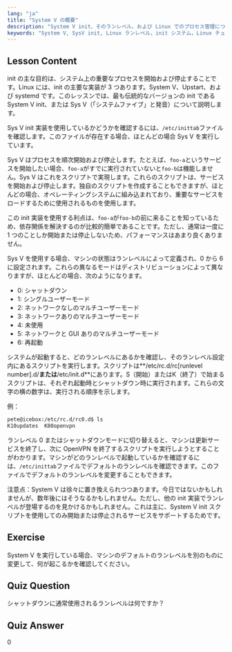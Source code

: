 ```yaml
---
lang: "ja"
title: "System V の概要"
description: "System V init、そのランレベル、および Linux でのプロセス管理について学びます。初心者および中級ユーザー向けの SysV の基本を理解します。"
keywords: "System V, SysV init, Linux ランレベル，init システム，Linux チュートリアル，初心者ガイド，プロセス管理"
---
```


## Lesson Content

init の主な目的は、システム上の重要なプロセスを開始および停止することです。Linux には、init の主要な実装が 3 つあります。System V、Upstart、および systemd です。このレッスンでは、最も伝統的なバージョンの init である System V init、または Sys V（「システムファイブ」と発音）について説明します。

Sys V init 実装を使用しているかどうかを確認するには、`/etc/inittab`ファイルを確認します。このファイルが存在する場合、ほとんどの場合 Sys V を実行しています。

Sys V はプロセスを順次開始および停止します。たとえば、`foo-a`というサービスを開始したい場合、`foo-a`がすでに実行されていないと`foo-b`は機能しません。Sys V はこれをスクリプトで実現します。これらのスクリプトは、サービスを開始および停止します。独自のスクリプトを作成することもできますが、ほとんどの場合、オペレーティングシステムに組み込まれており、重要なサービスをロードするために使用されるものを使用します。

この init 実装を使用する利点は、`foo-a`が`foo-b`の前に来ることを知っているため、依存関係を解決するのが比較的簡単であることです。ただし、通常は一度に 1 つのことしか開始または停止しないため、パフォーマンスはあまり良くありません。

Sys V を使用する場合、マシンの状態はランレベルによって定義され、0 から 6 に設定されます。これらの異なるモードはディストリビューションによって異なりますが、ほとんどの場合、次のようになります。

- 0: シャットダウン
- 1: シングルユーザーモード
- 2: ネットワークなしのマルチユーザーモード
- 3: ネットワークありのマルチユーザーモード
- 4: 未使用
- 5: ネットワークと GUI ありのマルチユーザーモード
- 6: 再起動

システムが起動すると、どのランレベルにあるかを確認し、そのランレベル設定内にあるスクリプトを実行します。スクリプトは**/etc/rc.d/rc[runlevel number].d/**または**/etc/init.d**にあります。S（開始）またはK（終了）で始まるスクリプトは、それぞれ起動時とシャットダウン時に実行されます。これらの文字の横の数字は、実行される順序を示します。

例：

```bash
pete@icebox:/etc/rc.d/rc0.d$ ls
K10updates  K80openvpn
```

ランレベル 0 またはシャットダウンモードに切り替えると、マシンは更新サービスを終了し、次に OpenVPN を終了するスクリプトを実行しようとすることがわかります。マシンがどのランレベルで起動しているかを確認するには、`/etc/inittab`ファイルでデフォルトのランレベルを確認できます。このファイルでデフォルトのランレベルを変更することもできます。

注意点：System V は徐々に置き換えられつつあります。今日ではないかもしれませんが、数年後にはそうなるかもしれません。ただし、他の init 実装でランレベルが登場するのを見かけるかもしれません。これは主に、System V init スクリプトを使用してのみ開始または停止されるサービスをサポートするためです。

## Exercise

System V を実行している場合、マシンのデフォルトのランレベルを別のものに変更して、何が起こるかを確認してください。

## Quiz Question

シャットダウンに通常使用されるランレベルは何ですか？

## Quiz Answer

0
